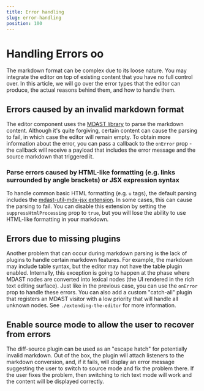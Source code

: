 ```yaml
---
title: Error handling
slug: error-handling
position: 100
---
```


# Handling Errors oo

The markdown format can be complex due to its loose nature. You may integrate the editor on top of existing content that you have no full control over. In this article, we will go over the error types that the editor can produce, the actual reasons behind them, and how to handle them.

## Errors caused by an invalid markdown format

The editor component uses the [MDAST library](https://github.com/syntax-tree/mdast-util-from-markdown) to parse the markdown content. Although it's quite forgiving, certain content can cause the parsing to fail, in which case the editor will remain empty. To obtain more information about the error, you can pass a callback to the `onError` prop - the callback will receive a payload that includes the error message and the source markdown that triggered it.

### Parse errors caused by HTML-like formatting (e.g. links surrounded by angle brackets) or JSX expression syntax

To handle common basic HTML formatting (e.g. `u` tags), the default parsing includes the [mdast-util-mdx-jsx extension](https://github.com/syntax-tree/mdast-util-mdx-jsx). In some cases, this can cause the parsing to fail. You can disable this extension by setting the `suppressHtmlProcessing` prop to `true`, but you will lose the ability to use HTML-like formatting in your markdown.

## Errors due to missing plugins

Another problem that can occur during markdown parsing is the lack of plugins to handle certain markdown features. For example, the markdown may include table syntax, but the editor may not have the table plugin enabled. Internally, this exception is going to happen at the phase where MDAST nodes are converted into lexical nodes (the UI rendered in the rich text editing surface). Just like in the previous case, you can use the `onError` prop to handle these errors. You can also add a custom "catch-all" plugin that registers an MDAST visitor with a low priority that will handle all unknown nodes. See `./extending-the-editor` for more information.

## Enable source mode to allow the user to recover from errors

The diff-source plugin can be used as an "escape hatch" for potentially invalid markdown. Out of the box, the plugin will attach listeners to the markdown conversion, and, if it fails, will display an error message suggesting the user to switch to source mode and fix the problem there. If the user fixes the problem, then switching to rich text mode will work and the content will be displayed correctly.